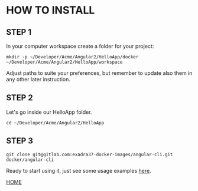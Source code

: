 # HOW TO INSTALL


## STEP 1

In your computer workspace create a folder for your project:

```mkdir
mkdir -p ~/Developer/Acme/Angular2/HelloApp/docker ~/Developer/Acme/Angular2/HelloApp/workspace
```

Adjust paths to suite your preferences, but remember to update also them in any other later instruction.

## STEP 2

Let's go inside our HelloApp folder.

```shell
cd ~/Developer/Acme/Angular2/HelloApp
```

## STEP 3

```shell
git clone git@gitlab.com:exadra37-docker-images/angular-cli.git docker/angular-cli
```

Ready to start using it, just see some usage examples [here](https://gitlab.com/exadra37-docker-images/angular-cli/blob/master/docs/how-to/use.md).


[HOME](https://gitlab.com/exadra37-docker-images/angular-cli)
